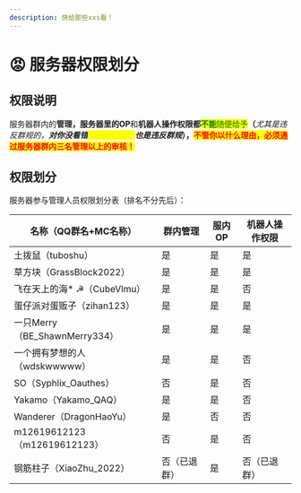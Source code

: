 ```yaml
---
description: 快给那些xxs看！
---
```


# 😡 服务器权限划分

## 权限说明

服务器群内的**管理，**服务器里的**OP**和**机器人操作权限都**<mark style="color:green;">**不能**</mark><mark style="color:green;">随便给予</mark>**（**_尤其是违反群规的，**对你没看错**<mark style="color:yellow;">**刷屏要权限的**</mark>**也是违反群规**_**），**<mark style="color:red;">**不管你以什么理由，必须通过服务器群内三名管理以上的审核！**</mark>

## 权限划分

服务器参与管理人员权限划分表（排名不分先后）：

| 名称（QQ群名+MC名称）              | 群内管理   | 服内OP | 机器人操作权限 |
| -------------------------- | ------ | ---- | ------- |
| 土拨鼠（tuboshu）               | 是      | 是    | 是       |
| 草方块（GrassBlock2022）        | 是      | 是    | 是       |
| 飞在天上的海\* ☭（CubeVlmu）       | 是      | 是    | 否       |
| 蛋仔派对蛋贩子（zihan123）          | 是      | 是    | 是       |
| 一只Merry（BE\_ShawnMerry334） | 是      | 是    | 是       |
| 一个拥有梦想的人（wdskwwwww）        | 是      | 是    | 否       |
| SO（Syphlix\_Oauthes）       | 否      | 是    | 否       |
| Yakamo（Yakamo\_QAQ）        | 是      | 是    | 否       |
| Wanderer（DragonHaoYu）      | 是      | 否    | 否       |
| m12619612123（m12619612123） | 否      | 是    | 否       |
| 钢筋柱子（XiaoZhu\_2022）        | 否（已退群） | 是    | 否（已退群）  |

